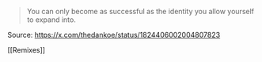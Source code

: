 > You can only become as successful as the identity you allow yourself to expand into.


Source: https://x.com/thedankoe/status/1824406002004807823

[[Remixes]]
